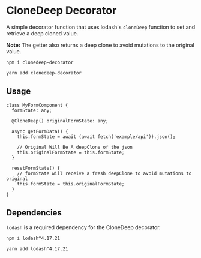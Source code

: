 # CloneDeep Decorator

A simple decorator function that uses lodash's `cloneDeep` function to set and retrieve a deep cloned value.

**Note:** The getter also returns a deep clone to avoid mutations to the original value.

`npm i clonedeep-decorator`

`yarn add clonedeep-decorator`

## Usage

```
class MyFormComponent {
  formState: any;

  @CloneDeep() originalFormState: any;

  async getFormData() {
    this.formState = await (await fetch('example/api')).json();

    // Original Will Be A deepClone of the json
    this.originalFormState = this.formState;
  }

  resetFormState() {
    // formState will receive a fresh deepClone to avoid mutations to original
    this.formState = this.originalFormState;
  }
}
```

## Dependencies

`lodash` is a required dependency for the CloneDeep decorator.

`npm i lodash^4.17.21`

`yarn add lodash^4.17.21`

